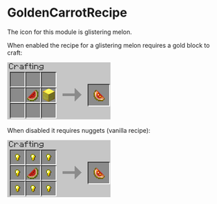 GoldenCarrotRecipe
==================

The icon for this module is glistering melon.

When enabled the recipe for a glistering melon requires a gold block to craft:

![New glistering melon recipe](../../images/new-glistering-melon-recipe.png)

When disabled it requires nuggets (vanilla recipe):

![New glistering melon recipe](../../images/regular-glistering-melon-recipe.png)
